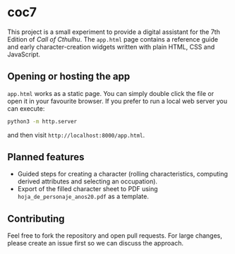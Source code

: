 # coc7

This project is a small experiment to provide a digital assistant for the 7th Edition of *Call of Cthulhu*. The `app.html` page contains a reference guide and early character-creation widgets written with plain HTML, CSS and JavaScript.

## Opening or hosting the app

`app.html` works as a static page. You can simply double click the file or open it in your favourite browser. If you prefer to run a local web server you can execute:

```bash
python3 -m http.server
```

and then visit `http://localhost:8000/app.html`.

## Planned features

- Guided steps for creating a character (rolling characteristics, computing derived attributes and selecting an occupation).
- Export of the filled character sheet to PDF using `hoja_de_personaje_anos20.pdf` as a template.

## Contributing

Feel free to fork the repository and open pull requests. For large changes, please create an issue first so we can discuss the approach.
